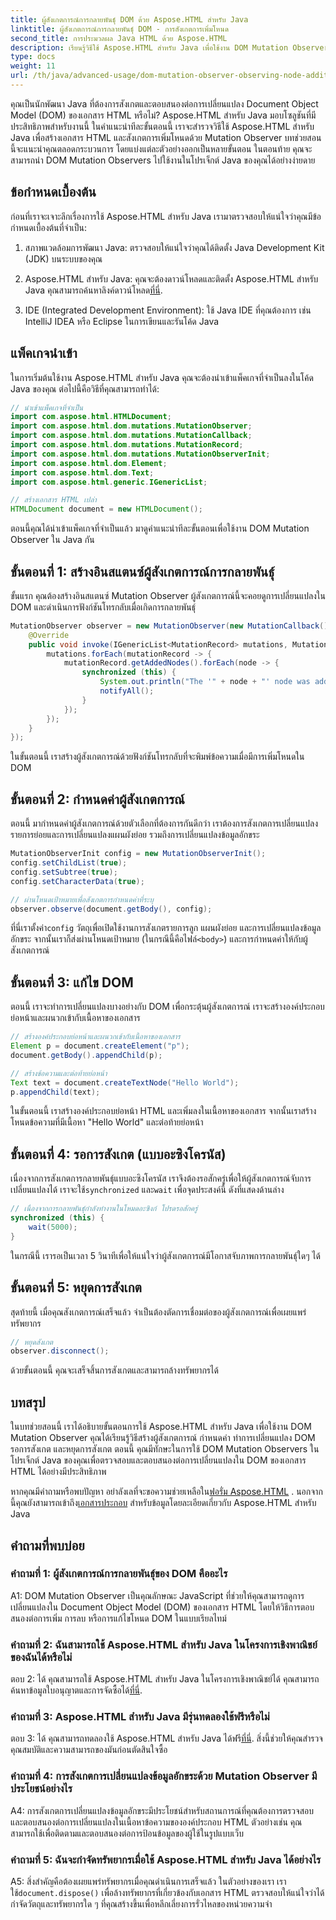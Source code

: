 ```yaml
---
title: ผู้สังเกตการณ์การกลายพันธุ์ DOM ด้วย Aspose.HTML สำหรับ Java
linktitle: ผู้สังเกตการณ์การกลายพันธุ์ DOM - การสังเกตการเพิ่มโหนด
second_title: การประมวลผล Java HTML ด้วย Aspose.HTML
description: เรียนรู้วิธีใช้ Aspose.HTML สำหรับ Java เพื่อใช้งาน DOM Mutation Observer ในคำแนะนำทีละขั้นตอนนี้ ติดตามและตอบสนองต่อการเปลี่ยนแปลง DOM อย่างมีประสิทธิภาพ
type: docs
weight: 11
url: /th/java/advanced-usage/dom-mutation-observer-observing-node-additions/
---
```


คุณเป็นนักพัฒนา Java ที่ต้องการสังเกตและตอบสนองต่อการเปลี่ยนแปลง Document Object Model (DOM) ของเอกสาร HTML หรือไม่? Aspose.HTML สำหรับ Java มอบโซลูชันที่มีประสิทธิภาพสำหรับงานนี้ ในคำแนะนำทีละขั้นตอนนี้ เราจะสำรวจวิธีใช้ Aspose.HTML สำหรับ Java เพื่อสร้างเอกสาร HTML และสังเกตการเพิ่มโหนดด้วย Mutation Observer บทช่วยสอนนี้จะแนะนำคุณตลอดกระบวนการ โดยแบ่งแต่ละตัวอย่างออกเป็นหลายขั้นตอน ในตอนท้าย คุณจะสามารถนำ DOM Mutation Observers ไปใช้งานในโปรเจ็กต์ Java ของคุณได้อย่างง่ายดาย

## ข้อกำหนดเบื้องต้น

ก่อนที่เราจะเจาะลึกเรื่องการใช้ Aspose.HTML สำหรับ Java เรามาตรวจสอบให้แน่ใจว่าคุณมีข้อกำหนดเบื้องต้นที่จำเป็น:

1. สภาพแวดล้อมการพัฒนา Java: ตรวจสอบให้แน่ใจว่าคุณได้ติดตั้ง Java Development Kit (JDK) บนระบบของคุณ

2.  Aspose.HTML สำหรับ Java: คุณจะต้องดาวน์โหลดและติดตั้ง Aspose.HTML สำหรับ Java คุณสามารถค้นหาลิงค์ดาวน์โหลด[ที่นี่](https://releases.aspose.com/html/java/).

3. IDE (Integrated Development Environment): ใช้ Java IDE ที่คุณต้องการ เช่น IntelliJ IDEA หรือ Eclipse ในการเขียนและรันโค้ด Java

## แพ็คเกจนำเข้า

ในการเริ่มต้นใช้งาน Aspose.HTML สำหรับ Java คุณจะต้องนำเข้าแพ็คเกจที่จำเป็นลงในโค้ด Java ของคุณ ต่อไปนี้คือวิธีที่คุณสามารถทำได้:

```java
// นำเข้าแพ็คเกจที่จำเป็น
import com.aspose.html.HTMLDocument;
import com.aspose.html.dom.mutations.MutationObserver;
import com.aspose.html.dom.mutations.MutationCallback;
import com.aspose.html.dom.mutations.MutationRecord;
import com.aspose.html.dom.mutations.MutationObserverInit;
import com.aspose.html.dom.Element;
import com.aspose.html.dom.Text;
import com.aspose.html.generic.IGenericList;

// สร้างเอกสาร HTML เปล่า
HTMLDocument document = new HTMLDocument();
```

ตอนนี้คุณได้นำเข้าแพ็คเกจที่จำเป็นแล้ว มาดูคำแนะนำทีละขั้นตอนเพื่อใช้งาน DOM Mutation Observer ใน Java กัน

## ขั้นตอนที่ 1: สร้างอินสแตนซ์ผู้สังเกตการณ์การกลายพันธุ์

ขั้นแรก คุณต้องสร้างอินสแตนซ์ Mutation Observer ผู้สังเกตการณ์นี้จะคอยดูการเปลี่ยนแปลงใน DOM และดำเนินการฟังก์ชันโทรกลับเมื่อเกิดการกลายพันธุ์

```java
MutationObserver observer = new MutationObserver(new MutationCallback() {
    @Override
    public void invoke(IGenericList<MutationRecord> mutations, MutationObserver mutationObserver) {
        mutations.forEach(mutationRecord -> {
            mutationRecord.getAddedNodes().forEach(node -> {
                synchronized (this) {
                    System.out.println("The '" + node + "' node was added to the document.");
                    notifyAll();
                }
            });
        });
    }
});
```

ในขั้นตอนนี้ เราสร้างผู้สังเกตการณ์ด้วยฟังก์ชันโทรกลับที่จะพิมพ์ข้อความเมื่อมีการเพิ่มโหนดใน DOM

## ขั้นตอนที่ 2: กำหนดค่าผู้สังเกตการณ์

ตอนนี้ มากำหนดค่าผู้สังเกตการณ์ด้วยตัวเลือกที่ต้องการกันดีกว่า เราต้องการสังเกตการเปลี่ยนแปลงรายการย่อยและการเปลี่ยนแปลงแผนผังย่อย รวมถึงการเปลี่ยนแปลงข้อมูลอักขระ

```java
MutationObserverInit config = new MutationObserverInit();
config.setChildList(true);
config.setSubtree(true);
config.setCharacterData(true);

// ผ่านโหนดเป้าหมายเพื่อสังเกตการกำหนดค่าที่ระบุ
observer.observe(document.getBody(), config);
```

 ที่นี่เราตั้งค่า`config` วัตถุเพื่อเปิดใช้งานการสังเกตรายการลูก แผนผังย่อย และการเปลี่ยนแปลงข้อมูลอักขระ จากนั้นเราก็ส่งผ่านโหนดเป้าหมาย (ในกรณีนี้คือไฟล์`<body>`) และการกำหนดค่าให้กับผู้สังเกตการณ์

## ขั้นตอนที่ 3: แก้ไข DOM

ตอนนี้ เราจะทำการเปลี่ยนแปลงบางอย่างกับ DOM เพื่อกระตุ้นผู้สังเกตการณ์ เราจะสร้างองค์ประกอบย่อหน้าและผนวกเข้ากับเนื้อหาของเอกสาร

```java
// สร้างองค์ประกอบย่อหน้าและผนวกเข้ากับเนื้อหาของเอกสาร
Element p = document.createElement("p");
document.getBody().appendChild(p);

// สร้างข้อความและต่อท้ายย่อหน้า
Text text = document.createTextNode("Hello World");
p.appendChild(text);
```

ในขั้นตอนนี้ เราสร้างองค์ประกอบย่อหน้า HTML และเพิ่มลงในเนื้อหาของเอกสาร จากนั้นเราสร้างโหนดข้อความที่มีเนื้อหา "Hello World" และต่อท้ายย่อหน้า

## ขั้นตอนที่ 4: รอการสังเกต (แบบอะซิงโครนัส)

เนื่องจากการสังเกตการกลายพันธุ์แบบอะซิงโครนัส เราจึงต้องรอสักครู่เพื่อให้ผู้สังเกตการณ์จับการเปลี่ยนแปลงได้ เราจะใช้`synchronized` และ`wait` เพื่อจุดประสงค์นี้ ดังที่แสดงด้านล่าง

```java
// เนื่องจากการกลายพันธุ์กำลังทำงานในโหมดอะซิงก์ โปรดรอสักครู่
synchronized (this) {
    wait(5000);
}
```

ในกรณีนี้ เรารอเป็นเวลา 5 วินาทีเพื่อให้แน่ใจว่าผู้สังเกตการณ์มีโอกาสจับภาพการกลายพันธุ์ใดๆ ได้

## ขั้นตอนที่ 5: หยุดการสังเกต

สุดท้ายนี้ เมื่อคุณสังเกตการณ์เสร็จแล้ว จำเป็นต้องตัดการเชื่อมต่อของผู้สังเกตการณ์เพื่อเผยแพร่ทรัพยากร

```java
// หยุดสังเกต
observer.disconnect();
```

ด้วยขั้นตอนนี้ คุณจะเสร็จสิ้นการสังเกตและสามารถล้างทรัพยากรได้

## บทสรุป

ในบทช่วยสอนนี้ เราได้อธิบายขั้นตอนการใช้ Aspose.HTML สำหรับ Java เพื่อใช้งาน DOM Mutation Observer คุณได้เรียนรู้วิธีสร้างผู้สังเกตการณ์ กำหนดค่า ทำการเปลี่ยนแปลง DOM รอการสังเกต และหยุดการสังเกต ตอนนี้ คุณมีทักษะในการใช้ DOM Mutation Observers ในโปรเจ็กต์ Java ของคุณเพื่อตรวจสอบและตอบสนองต่อการเปลี่ยนแปลงใน DOM ของเอกสาร HTML ได้อย่างมีประสิทธิภาพ

หากคุณมีคำถามหรือพบปัญหา อย่าลังเลที่จะขอความช่วยเหลือใน[ฟอรั่ม Aspose.HTML](https://forum.aspose.com/) . นอกจากนี้คุณยังสามารถเข้าถึง[เอกสารประกอบ](https://reference.aspose.com/html/java/) สำหรับข้อมูลโดยละเอียดเกี่ยวกับ Aspose.HTML สำหรับ Java

## คำถามที่พบบ่อย

### คำถามที่ 1: ผู้สังเกตการณ์การกลายพันธุ์ของ DOM คืออะไร

A1: DOM Mutation Observer เป็นคุณลักษณะ JavaScript ที่ช่วยให้คุณสามารถดูการเปลี่ยนแปลงใน Document Object Model (DOM) ของเอกสาร HTML โดยให้วิธีการตอบสนองต่อการเพิ่ม การลบ หรือการแก้ไขโหนด DOM ในแบบเรียลไทม์

### คำถามที่ 2: ฉันสามารถใช้ Aspose.HTML สำหรับ Java ในโครงการเชิงพาณิชย์ของฉันได้หรือไม่

 ตอบ 2: ได้ คุณสามารถใช้ Aspose.HTML สำหรับ Java ในโครงการเชิงพาณิชย์ได้ คุณสามารถค้นหาข้อมูลใบอนุญาตและการจัดซื้อได้[ที่นี่](https://purchase.aspose.com/buy).

### คำถามที่ 3: Aspose.HTML สำหรับ Java มีรุ่นทดลองใช้ฟรีหรือไม่

 ตอบ 3: ได้ คุณสามารถทดลองใช้ Aspose.HTML สำหรับ Java ได้ฟรี[ที่นี่](https://releases.aspose.com/). สิ่งนี้ช่วยให้คุณสำรวจคุณสมบัติและความสามารถของมันก่อนตัดสินใจซื้อ

### คำถามที่ 4: การสังเกตการเปลี่ยนแปลงข้อมูลอักขระด้วย Mutation Observer มีประโยชน์อย่างไร

A4: การสังเกตการเปลี่ยนแปลงข้อมูลอักขระมีประโยชน์สำหรับสถานการณ์ที่คุณต้องการตรวจสอบและตอบสนองต่อการเปลี่ยนแปลงในเนื้อหาข้อความขององค์ประกอบ HTML ตัวอย่างเช่น คุณสามารถใช้เพื่อติดตามและตอบสนองต่อการป้อนข้อมูลของผู้ใช้ในรูปแบบเว็บ

### คำถามที่ 5: ฉันจะกำจัดทรัพยากรเมื่อใช้ Aspose.HTML สำหรับ Java ได้อย่างไร

 A5: สิ่งสำคัญคือต้องเผยแพร่ทรัพยากรเมื่อคุณดำเนินการเสร็จแล้ว ในตัวอย่างของเรา เราใช้`document.dispose()` เพื่อล้างทรัพยากรที่เกี่ยวข้องกับเอกสาร HTML ตรวจสอบให้แน่ใจว่าได้กำจัดวัตถุและทรัพยากรใด ๆ ที่คุณสร้างขึ้นเพื่อหลีกเลี่ยงการรั่วไหลของหน่วยความจำ